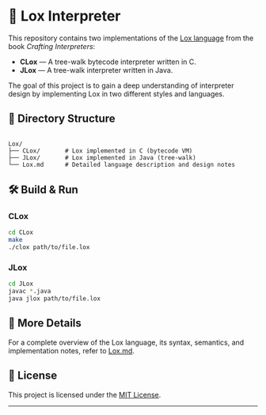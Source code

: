 
# 🦊 Lox Interpreter

This repository contains two implementations of the [Lox language](Lox.md) from the book *Crafting Interpreters*:

- **CLox** — A tree-walk bytecode interpreter written in C.
- **JLox** — A tree-walk interpreter written in Java.

The goal of this project is to gain a deep understanding of interpreter design by implementing Lox in two different styles and languages.

## 📁 Directory Structure

```

Lox/
├── CLox/       # Lox implemented in C (bytecode VM)
├── JLox/       # Lox implemented in Java (tree-walk)
└── Lox.md      # Detailed language description and design notes

````

## 🛠️ Build & Run

### CLox

```bash
cd CLox
make
./clox path/to/file.lox
````

### JLox

```bash
cd JLox
javac *.java
java jlox path/to/file.lox
```

## 📖 More Details

For a complete overview of the Lox language, its syntax, semantics, and implementation notes, refer to [Lox.md](Lox.md).

## 📝 License

This project is licensed under the [MIT License](LICENSE).

---
